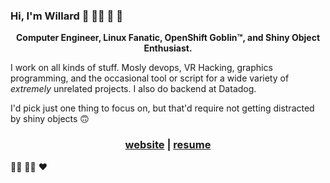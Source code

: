 ### Hi, I'm Willard 🦎 🏳️‍🌈 🐧 👾

<p align="center">
<strong>Computer Engineer, Linux Fanatic, OpenShift Goblin™, and Shiny Object Enthusiast.</strong>
</p>

I work on all kinds of stuff. Mosly devops, VR Hacking, graphics programming, and the occasional tool or script for a wide variety of _extremely_ unrelated projects. I also do backend at Datadog.

I'd pick just one thing to focus on, but that'd require not getting distracted by shiny objects 🙃

<h3 align="center">
  <a href="https://nilges.me">website</a> | <a href="http://resume.nilges.me">resume</a>
</h3>

🏳️‍⚧️ 🏳️‍🌈 ❤️ 
